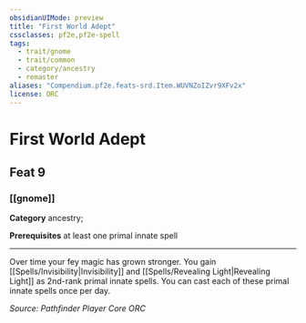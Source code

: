 ```yaml
---
obsidianUIMode: preview
title: "First World Adept"
cssclasses: pf2e,pf2e-spell
tags:
  - trait/gnome
  - trait/common
  - category/ancestry
  - remaster
aliases: "Compendium.pf2e.feats-srd.Item.WUVNZoIZvr9XFv2x"
license: ORC
---
```

# First World Adept
## Feat 9
### [[gnome]]

**Category** ancestry; 



**Prerequisites** at least one primal innate spell
* * *
Over time your fey magic has grown stronger. You gain [[Spells/Invisibility|Invisibility]] and [[Spells/Revealing Light|Revealing Light]] as 2nd-rank primal innate spells. You can cast each of these primal innate spells once per day.

*Source: Pathfinder Player Core*
*ORC*
